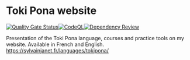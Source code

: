 # Toki Pona website

[![Quality Gate Status](https://sonarcloud.io/api/project_badges/measure?project=SylvainJanet_tokipona_site&metric=alert_status)](https://sonarcloud.io/summary/new_code?id=SylvainJanet_tokipona_site)[![CodeQL](https://github.com/SylvainJanet/tokipona_site/actions/workflows/codeql.yml/badge.svg)](https://github.com/SylvainJanet/tokipona_site/actions/workflows/codeql.yml)[![Dependency Review](https://github.com/SylvainJanet/tokipona_site/actions/workflows/dependency-review.yml/badge.svg)](https://github.com/SylvainJanet/tokipona_site/actions/workflows/dependency-review.yml)

Presentation of the Toki Pona language, courses and practice tools on my website. Available in French and English.
https://sylvainjanet.fr/languages/tokipona/

